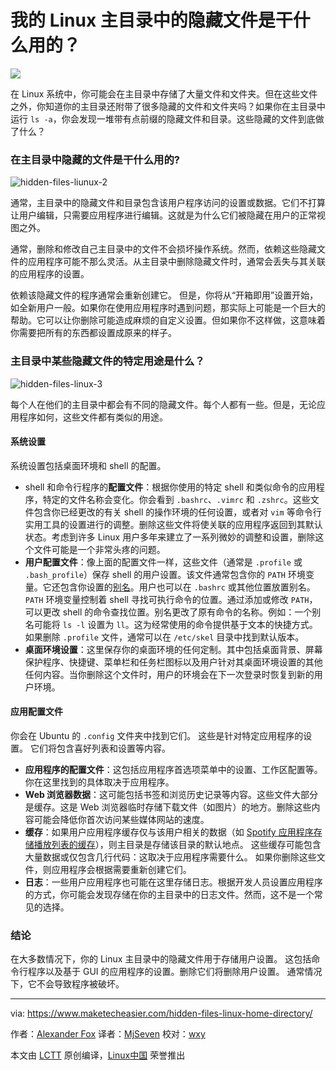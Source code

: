 我的 Linux 主目录中的隐藏文件是干什么用的？
======

![](https://www.maketecheasier.com/assets/uploads/2017/06/hidden-files-linux-hero.png)

在 Linux 系统中，你可能会在主目录中存储了大量文件和文件夹。但在这些文件之外，你知道你的主目录还附带了很多隐藏的文件和文件夹吗？如果你在主目录中运行 `ls -a`，你会发现一堆带有点前缀的隐藏文件和目录。这些隐藏的文件到底做了什么？

### 在主目录中隐藏的文件是干什么用的?

![hidden-files-liunux-2][1]

通常，主目录中的隐藏文件和目录包含该用户程序访问的设置或数据。它们不打算让用户编辑，只需要应用程序进行编辑。这就是为什么它们被隐藏在用户的正常视图之外。

通常，删除和修改自己主目录中的文件不会损坏操作系统。然而，依赖这些隐藏文件的应用程序可能不那么灵活。从主目录中删除隐藏文件时，通常会丢失与其关联的应用程序的设置。

依赖该隐藏文件的程序通常会重新创建它。 但是，你将从“开箱即用”设置开始，如全新用户一般。如果你在使用应用程序时遇到问题，那实际上可能是一个巨大的帮助。它可以让你删除可能造成麻烦的自定义设置。但如果你不这样做，这意味着你需要把所有的东西都设置成原来的样子。

### 主目录中某些隐藏文件的特定用途是什么？

![hidden-files-linux-3][2]

每个人在他们的主目录中都会有不同的隐藏文件。每个人都有一些。但是，无论应用程序如何，这些文件都有类似的用途。

#### 系统设置

系统设置包括桌面环境和 shell 的配置。

* shell 和命令行程序的**配置文件**：根据你使用的特定 shell 和类似命令的应用程序，特定的文件名称会变化。你会看到  `.bashrc`、`.vimrc` 和 `.zshrc`。这些文件包含你已经更改的有关 shell 的操作环境的任何设置，或者对 `vim` 等命令行实用工具的设置进行的调整。删除这些文件将使关联的应用程序返回到其默认状态。考虑到许多 Linux 用户多年来建立了一系列微妙的调整和设置，删除这个文件可能是一个非常头疼的问题。
* **用户配置文件**：像上面的配置文件一样，这些文件（通常是 `.profile` 或 `.bash_profile`）保存 shell 的用户设置。该文件通常包含你的 `PATH` 环境变量。它还包含你设置的[别名][3]。用户也可以在 `.bashrc` 或其他位置放置别名。`PATH` 环境变量控制着 shell 寻找可执行命令的位置。通过添加或修改 `PATH`，可以更改 shell 的命令查找位置。别名更改了原有命令的名称。例如：一个别名可能将 `ls -l` 设置为 `ll`。这为经常使用的命令提供基于文本的快捷方式。如果删除 `.profile` 文件，通常可以在 `/etc/skel` 目录中找到默认版本。
* **桌面环境设置**：这里保存你的桌面环境的任何定制。其中包括桌面背景、屏幕保护程序、快捷键、菜单栏和任务栏图标以及用户针对其桌面环境设置的其他任何内容。当你删除这个文件时，用户的环境会在下一次登录时恢复到新的用户环境。

#### 应用配置文件

你会在 Ubuntu 的 `.config` 文件夹中找到它们。 这些是针对特定应用程序的设置。 它们将包含喜好列表和设置等内容。

* **应用程序的配置文件**：这包括应用程序首选项菜单中的设置、工作区配置等。 你在这里找到的具体取决于应用程序。
* **Web 浏览器数据**：这可能包括书签和浏览历史记录等内容。这些文件大部分是缓存。这是 Web 浏览器临时存储下载文件（如图片）的地方。删除这些内容可能会降低你首次访问某些媒体网站的速度。
* **缓存**：如果用户应用程序缓存仅与该用户相关的数据（如 [Spotify 应用程序存储播放列表的缓存][4]），则主目录是存储该目录的默认地点。 这些缓存可能包含大量数据或仅包含几行代码：这取决于应用程序需要什么。 如果你删除这些文件，则应用程序会根据需要重新创建它们。
* **日志**：一些用户应用程序也可能在这里存储日志。根据开发人员设置应用程序的方式，你可能会发现存储在你的主目录中的日志文件。然而，这不是一个常见的选择。

### 结论

在大多数情况下，你的 Linux 主目录中的隐藏文件用于存储用户设置。 这包括命令行程序以及基于 GUI 的应用程序的设置。删除它们将删除用户设置。 通常情况下，它不会导致程序被破坏。

--------------------------------------------------------------------------------

via: https://www.maketecheasier.com/hidden-files-linux-home-directory/

作者：[Alexander Fox][a]
译者：[MjSeven](https://github.com/MjSeven)
校对：[wxy](https://github.com/wxy)

本文由 [LCTT](https://github.com/LCTT/TranslateProject) 原创编译，[Linux中国](https://linux.cn/) 荣誉推出

[a]:https://www.maketecheasier.com/author/alexfox/
[1]:https://www.maketecheasier.com/assets/uploads/2017/06/hidden-files-liunux-2.png (hidden-files-liunux-2)
[2]:https://www.maketecheasier.com/assets/uploads/2017/06/hidden-files-linux-3.png (hidden-files-linux-3)
[3]:https://www.maketecheasier.com/making-the-linux-command-line-a-little-friendlier/#aliases
[4]:https://www.maketecheasier.com/clear-spotify-cache/
